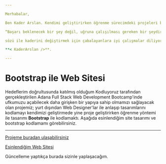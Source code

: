 ```yaml
---

Merhabalar,

Ben Kader Arslan. Kendimi geliştirirken öğrenme sürecimdeki projeleri burada paylaşıyorum. Öğrenme yolum ise proje geliştirirken öğrenmek. Hatalar ile projeler üzerinde karşılaşmak ve nihayetinde daha iyi öğrenmek. Kaizen tekniğini hayatıma yerleştirmeyi hedeflemekteyim. Sürekli iyileştirme ile dün ki ben ile yarın ki ben arasındaki farkı açma gayretindeyim. Amacım daha fazla öğrenmek. Öğrenirken uygulamak. Uygularken işin sırrını anlamak.

“Başarı beklenecek bir şey değil, uğruna çalışılması gereken bir şeydir.” Henry Wadsworth Longfellow 

sözü ile kaderini değiştirmek için çabalayanlara iyi çalışmalar diliyorum.

**< KaderArslan />**.

---
```


# Bootstrap ile Web Sitesi

Hedeflerim doğrultusunda katılmış olduğum Kodluyoruz tarafından gerçekleştirilen Adana Full Stack Web Development Bootcamp'inde ufkumuzu açabilecek daha girişken bir yapıya sahip olmamızı sağlayacak olan projemiz; yurt dışından Web Designer'lar ile anlaşıp tasarımlarını kodlamayı kendimizi geliştirmede yine proje geliştirirken öğrenme yöntemi ile tasarımı **Bootstrap** ile kodlamaktı. Aşağıda esinlendiğim site tasarımı ve bootstrap kodlamamı görebilirsiniz.

---

[Projeme buradan ulaşabilirsiniz](https://zen-mayer-c3f620.netlify.app/)

[Esinlendiğim Web Sitesi](https://sudeepgumaste.github.io/)

Güncelleme yaptıkça burada sizinle yaplaşacağım.
